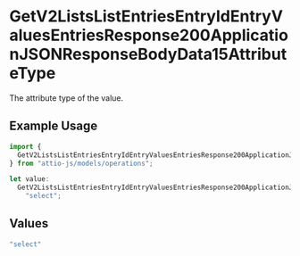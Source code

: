 # GetV2ListsListEntriesEntryIdEntryValuesEntriesResponse200ApplicationJSONResponseBodyData15AttributeType

The attribute type of the value.

## Example Usage

```typescript
import {
  GetV2ListsListEntriesEntryIdEntryValuesEntriesResponse200ApplicationJSONResponseBodyData15AttributeType,
} from "attio-js/models/operations";

let value:
  GetV2ListsListEntriesEntryIdEntryValuesEntriesResponse200ApplicationJSONResponseBodyData15AttributeType =
    "select";
```

## Values

```typescript
"select"
```